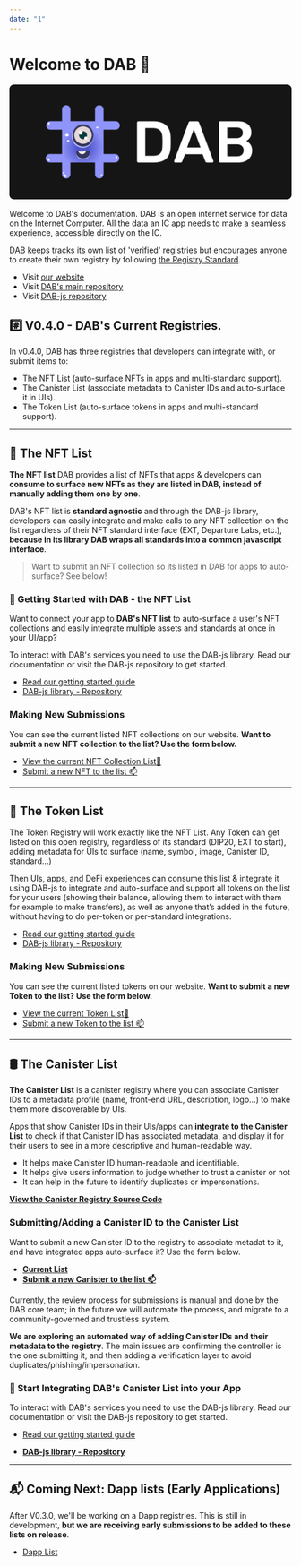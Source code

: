```yaml
---
date: "1"
---
```

# Welcome to DAB 👋

![](imgs/main.png)

Welcome to DAB's documentation. DAB is an open internet service for data on the Internet Computer. All the data an IC app needs to make a seamless experience, accessible directly on the IC. 

DAB keeps tracks its own list of 'verified' registries but encourages anyone to create their own registry by following [the Registry Standard](standard/getting-started.md).


- Visit [our website](https://dab.ooo)
- Visit [DAB's main repository](https://github.com/psychedelic/dab)
- Visit [DAB-js repository](https://github.com/psychedelic/dab-js)


## #️⃣ V0.4.0 - DAB's Current Registries.

In v0.4.0, DAB has three registries that developers can integrate with, or submit items to:

- The NFT List (auto-surface NFTs in apps and multi-standard support).
- The Canister List (associate metadata to Canister IDs and auto-surface it in UIs).
- The Token List (auto-surface tokens in apps and multi-standard support).

----

## 🎨 The NFT List

**The NFT list** DAB provides a list of NFTs that apps & developers can **consume to surface new NFTs as they are listed in DAB, instead of manually adding them one by one**.

DAB's NFT list is **standard agnostic** and through the DAB-js library, developers can easily integrate and make calls to any NFT collection on the list regardless of their NFT standard interface (EXT, Departure Labs, etc.), **because in its library DAB wraps all standards into a common javascript interface**.

> Want to submit an NFT collection so its listed in DAB for apps to auto-surface? See below!

### 🧰 Getting Started with DAB - the NFT List

Want to connect your app to **DAB's NFT list** to auto-surface a user's NFT collections and easily integrate multiple assets and standards at once in your UI/app?

To interact with DAB's services you need to use the DAB-js library. Read our documentation or visit the DAB-js repository to get started.

- [Read our getting started guide](https://docs.dab.ooo/nft-list/getting-started/)
- [DAB-js library - Repository](https://github.com/psychedelic/dab-js)


### Making New Submissions
You can see the current listed NFT collections on our website. **Want to submit a new NFT collection to the list? Use the form below.**

- [View the current NFT Collection List📜](https://dab.ooo)
- [Submit a new NFT to the list 📫](https://dab-ooo.typeform.com/nft-list)


----

## 💠 The Token List

The Token Registry will work exactly like the NFT List. Any Token can get listed on this open registry, regardless of its standard (DIP20, EXT to start), adding metadata for UIs to surface (name, symbol, image, Canister ID, standard…)

Then UIs, apps, and DeFi experiences can consume this list & integrate it using DAB-js to integrate and auto-surface and support all tokens on the list for your users (showing their balance, allowing them to interact with them for example to make transfers), as well as anyone that’s added in the future, without having to do per-token or per-standard integrations.

- [Read our getting started guide](https://docs.dab.ooo/token-list/getting-started/)
- [DAB-js library - Repository](https://github.com/psychedelic/dab-js)

###  Making New Submissions
You can see the current listed tokens on our website. **Want to submit a new Token to the list? Use the form below.**

- [View the current Token List📜](https://github.com/Psychedelic/dab/blob/main/registries/tokens/list.json)
- [Submit a new Token to the list 📫](https://dab-ooo.typeform.com/token-list)

----

## 🛢️ The Canister List

**The Canister List** is a canister registry where you can associate Canister IDs to a metadata profile (name, front-end URL, description, logo...) to make them more discoverable by UIs. 

Apps that show Canister IDs in their UIs/apps can **integrate to the Canister List** to check if that Canister ID has associated metadata, and display it for their users to see in a more descriptive and human-readable way.

- It helps make Canister ID human-readable and identifiable.
- It helps give users information to judge whether to trust a canister or not
- It can help in the future to identify duplicates or impersonations.

[**View the Canister Registry Source Code**](https://github.com/Psychedelic/dab/tree/main/registries/canister_registry)

### Submitting/Adding a Canister ID to the Canister List

Want to submit a new Canister ID to the registry to associate metadat to it, and have integrated apps auto-surface it? Use the form below.

- [**Current List**](https://github.com/Psychedelic/dab/blob/main/registries/canister_registry/list.md)
- [**Submit a new Canister to the list 📫**](https://dab-ooo.typeform.com/canister-list)

Currently, the review process for submissions is manual and done by the DAB core team; in the future we will automate the process, and migrate to a community-governed and trustless system.

**We are exploring an automated way of adding Canister IDs and their metadata to the registry**. The main issues are confirming the controller is the one submitting it, and then adding a verification layer to avoid duplicates/phishing/impersonation.

### 🧰 Start Integrating DAB's Canister List into your App

To interact with DAB's services you need to use the DAB-js library. Read our documentation or visit the DAB-js repository to get started.

- [Read our getting started guide](https://docs.dab.ooo/canister-list/getting-started/)
* [**DAB-js library - Repository**](https://github.com/psychedelic/dab-js)

---

## 📬 Coming Next: Dapp lists (Early Applications)
After V0.3.0, we'll be working on a Dapp registries. This is still in development, **but we are receiving early submissions to be added to these lists on release**.

- [Dapp List](https://dab-ooo.typeform.com/dapp-list)